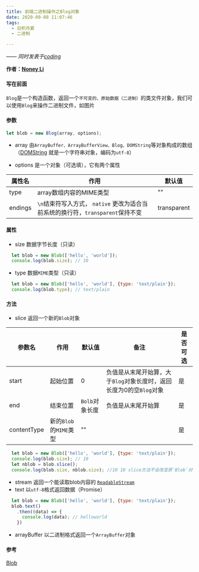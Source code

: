 ```yaml
---
title: 前端二进制操作之Blog对象
date: 2020-09-08 11:07:46
tags:
  - 日积月累
  - 二进制

---
```


[Noney Li]: https://github.com/noney/ "noneyli"

*—— 同时发表于[coding](http://0kv30q.coding-pages.com/)*

__作者：[Noney Li]__

#### 写在前面

`Blog`是一个构造函数，返回一个`不可变的、原始数据（二进制）`的类文件对象，我们可以使用`Blog`来操作二进制文件，如图片

#### 参数

```javascript
let blob = new Blog(array, options);
```

- array 由`ArrayBuffer、ArrayBufferView、Blog、DOMString`等对象构成的数组（[DOMString](https://developer.mozilla.org/zh-CN/docs/Web/API/DOMString) 就是一个字符串对象，编码为`utf-8`）

- options 是一个对象（可选填），它有两个属性

| 属性名  | 作用                                                         | 默认值      |
| ------- | ------------------------------------------------------------ | ----------- |
| type    | array数组内容的MIME类型                                      | ""          |
| endings | `\n`结束符写入方式， `native` 更改为适合当前系统的换行符，`transparent`保持不变 | transparent |

<!-- more -->

#### 属性

- size 数据字节长度（只读）

```javascript
  let blob = new Blob(['hello', 'world']);
  console.log(blob.size); // 10
```

- type 数据`MIME`类型（只读）

```javascript
  let blob = new Blob(['hello', 'world'], {type: 'text/plain'});
  console.log(blob.type); // text/plain
```

#### 方法

- slice 返回一个新的`Blob`对象

| 参数名      | 作用                   | 默认值         | 备注                                                         | 是否可选 |
| ----------- | ---------------------- | -------------- | ------------------------------------------------------------ | -------- |
| start       | 起始位置               | 0              | 负值是从末尾开始算，大于`Blog`对象长度时，返回长度为0的空`Blog`对象 | 是       |
| end         | 结束位置               | `Bolb`对象长度 | 负值是从末尾开始算                                           | 是       |
| contentType | 新的`Blob`的`MIME`类型 | ""             |                                                              | 是       |

```javascript
  let blob = new Blob(['hello', 'world'], {type: 'text/plain'});
  console.log(blob.size); // 10
  let nblob = blob.slice();
  console.log(blob.size, nblob.size); //10 10 slice方法不会改变原`Blob`对象
```

- stream 返回一个能读取blob内容的 [`ReadableStream`](https://developer.mozilla.org/zh-CN/docs/Web/API/ReadableStream)
- text 以`utf-8`格式返回数据（Promise）

```javascript
  let blob = new Blob(['hello', 'world'], {type: 'text/plain'});
  blob.text()
    .then((data) => {
      console.log(data); // helloworld
    })
```

- arrayBuffer 以二进制格式返回一个`ArrayBuffer`对象

#### 参考

[Blob](https://developer.mozilla.org/zh-CN/docs/Web/API/Blob)